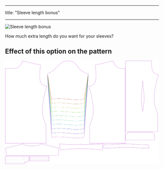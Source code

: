 ***

title: "Sleeve length bonus"

***

![Sleeve length bonus](sleevelengthbonus.svg)

How much extra length do you want for your sleeves?

## Effect of this option on the pattern

![This image shows the effect of this option by superimposing several variants that have a different value for this option](simon_sleevelengthbonus_sample.svg "Effect of this option on the pattern")
